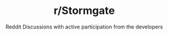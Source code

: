 ---
url: https://www.reddit.com/r/Stormgate
title: r/Stormgate
subtitle: Reddit Discussions with active participation from the developers
icon: /content/websites/reddit.com.png
---